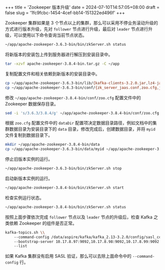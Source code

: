 +++
title = 'Zookeeper 版本升级'
date = 2024-07-10T14:57:05+08:00
draft = false
slug = '1fc9fcbc-1454-4cef-bb14-151322ed496f'
+++

Zookeeper 集群如果是 3 个节点以上的集群，那么可以采用不停业务滚动升级的方式进行版本升级，先对 `follower` 节点进行升级，最后对 `leader` 节点进行升级，可以使用以下命令查询当前节点状态。

```bash
~/app/apache-zookeeper-3.6.3-bin/bin/zkServer.sh status
```

将新版本的安装包上传到服务器进行解压到安装目录中。

```bash
tar -xzvf apache-zookeeper-3.8.4-bin.tar.gz -C ~/app
```

复制配置文件和相关依赖到新版本的安装目录中。

```bash
cp ~/app/apache-zookeeper-3.6.3-bin/lib/{kafka-clients-3.2.0.jar,lz4-java-1.8.0.jar} ~/app/apache-zookeeper-3.8.4-bin/lib
cp ~/app/apache-zookeeper-3.6.3-bin/conf/{zk_server_jaas.conf,zoo.cfg,java.env} ~/app/apache-zookeeper-3.8.4-bin/conf
```

修改 `~/app/apache-zookeeper-3.8.4-bin/conf/zoo.cfg` 配置文件中的 Zookeeper 数据保存目录。

```bash
sed -i 's/3.6.3/3.8.4/g' ~/app/apache-zookeeper-3.8.4-bin/conf/zoo.cfg
```

根据 `zoo.cfg` 配置文件中的 `dataDir` 配置项决定数据目录路径，例如文档中的集群数据目录为安装目录下的 `data` 目录，修改完成后，创建数据目录，并将 `myid` 文件复制到数据目录下。

```bash
mkdir ~/app/apache-zookeeper-3.8.4-bin/data
cp ~/app/apache-zookeeper-3.6.3-bin/data/myid ~/app/apache-zookeeper-3.8.4-bin/data
```

停止旧版本实例的运行。

```bash
~/app/apache-zookeeper-3.6.3-bin/bin/zkServer.sh stop
```

启动新版本实例的运行。

```bash
~/app/apache-zookeeper-3.8.4-bin/bin/zkServer.sh start
```

检查实例运行状态。

```bash
~/app/apache-zookeeper-3.8.4-bin/bin/zkServer.sh status
```

按照上面步骤依次完成 `follower` 节点以及 `leader` 节点的升级后，检查 Kafka 之类依赖 Zookeeper 的组件是否正常。

```bash
kafka-topics.sh \\
	--command-config /data/aspire/kafka/kafka_2.13-3.2.0/config/sasl_command_config.properties \\
	--bootstrap-server 10.17.8.97:9092,10.17.8.98:9092,10.17.8.99:9092 \\
	--list
```

如果 Kafka 集群没有启用 SASL 验证，那么可以去除上面命令中的 `--command-config` 行。
